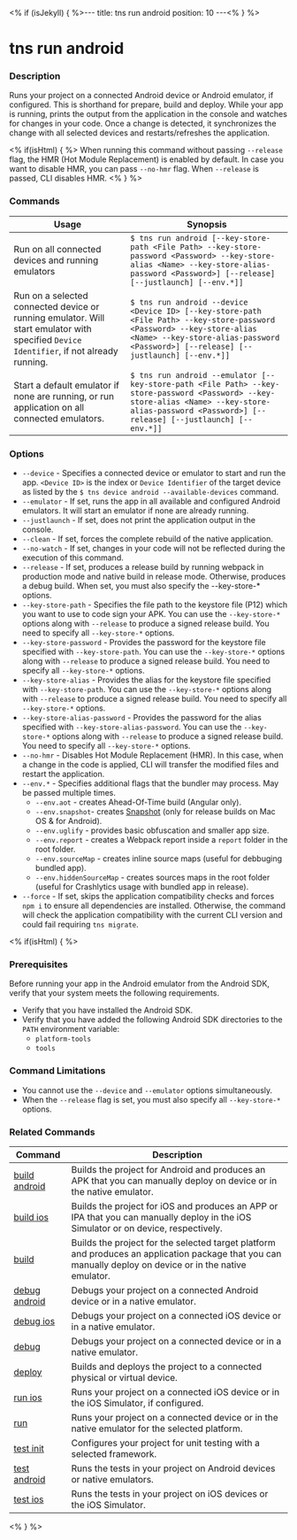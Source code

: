 <% if (isJekyll) { %>---
title: tns run android
position: 10
---<% } %>

# tns run android

### Description

Runs your project on a connected Android device or Android emulator, if configured. This is shorthand for prepare, build and deploy. While your app is running, prints the output from the application in the console and watches for changes in your code. Once a change is detected, it synchronizes the change with all selected devices and restarts/refreshes the application.

<% if(isHtml) { %>
When running this command without passing `--release` flag, the HMR (Hot Module Replacement) is enabled by default. In case you want to disable HMR, you can pass `--no-hmr` flag. When `--release` is passed, CLI disables HMR.
<% } %>

### Commands

Usage | Synopsis
---|---
Run on all connected devices and running emulators | `$ tns run android [--key-store-path <File Path> --key-store-password <Password> --key-store-alias <Name> --key-store-alias-password <Password>] [--release] [--justlaunch] [--env.*]]`
Run on a selected connected device or running emulator. Will start emulator with specified `Device Identifier`, if not already running. | `$ tns run android --device <Device ID> [--key-store-path <File Path> --key-store-password <Password> --key-store-alias <Name> --key-store-alias-password <Password>] [--release] [--justlaunch] [--env.*]]`
Start a default emulator if none are running, or run application on all connected emulators. | `$ tns run android --emulator [--key-store-path <File Path> --key-store-password <Password> --key-store-alias <Name> --key-store-alias-password <Password>] [--release] [--justlaunch] [--env.*]]`

### Options

* `--device` - Specifies a connected device or emulator to start and run the app. `<Device ID>` is the index or `Device Identifier` of the target device as listed by the `$ tns device android --available-devices` command.
* `--emulator` - If set, runs the app in all available and configured Android emulators. It will start an emulator if none are already running.
* `--justlaunch` - If set, does not print the application output in the console.
* `--clean` - If set, forces the complete rebuild of the native application.
* `--no-watch` - If set, changes in your code will not be reflected during the execution of this command.
* `--release` - If set, produces a release build by running webpack in production mode and native build in release mode. Otherwise, produces a debug build. When set, you must also specify the --key-store-* options.
* `--key-store-path` - Specifies the file path to the keystore file (P12) which you want to use to code sign your APK. You can use the `--key-store-*` options along with `--release` to produce a signed release build. You need to specify all `--key-store-*` options.
* `--key-store-password` - Provides the password for the keystore file specified with `--key-store-path`. You can use the `--key-store-*` options along with `--release` to produce a signed release build. You need to specify all `--key-store-*` options.
* `--key-store-alias` - Provides the alias for the keystore file specified with `--key-store-path`. You can use the `--key-store-*` options along with `--release` to produce a signed release build. You need to specify all `--key-store-*` options.
* `--key-store-alias-password` - Provides the password for the alias specified with `--key-store-alias-password`. You can use the `--key-store-*` options along with `--release` to produce a signed release build. You need to specify all `--key-store-*` options.
* `--no-hmr` - Disables Hot Module Replacement (HMR). In this case, when a change in the code is applied, CLI will transfer the modified files and restart the application.
* `--env.*` - Specifies additional flags that the bundler may process. May be passed multiple times. 
    *   `--env.aot` - creates Ahead-Of-Time build (Angular only).
    *   `--env.snapshot`- creates [Snapshot](https://docs.nativescript.org/performance-optimizations/bundling-with-webpack#v8-heap-snapshot) (only for release builds on Mac OS & for Android).
    *   `--env.uglify` - provides basic obfuscation and smaller app size.
    *   `--env.report` - creates a Webpack report inside a `report` folder in the root folder.
    *   `--env.sourceMap` - creates inline source maps (useful for debbuging bundled app).
    *   `--env.hiddenSourceMap` - creates sources maps in the root folder (useful for Crashlytics usage with bundled app in release).
* `--force` - If set, skips the application compatibility checks and forces `npm i` to ensure all dependencies are installed. Otherwise, the command will check the application compatibility with the current CLI version and could fail requiring `tns migrate`.

<% if(isHtml) { %>

### Prerequisites

Before running your app in the Android emulator from the Android SDK, verify that your system meets the following requirements.
* Verify that you have installed the Android SDK.
* Verify that you have added the following Android SDK directories to the `PATH` environment variable:
    * `platform-tools`
    * `tools`

### Command Limitations

* You cannot use the `--device` and `--emulator` options simultaneously.
* When the `--release` flag is set, you must also specify all `--key-store-*` options.

### Related Commands

Command | Description
----------|----------
[build android](build-android.html) | Builds the project for Android and produces an APK that you can manually deploy on device or in the native emulator.
[build ios](build-ios.html) | Builds the project for iOS and produces an APP or IPA that you can manually deploy in the iOS Simulator or on device, respectively.
[build](build.html) | Builds the project for the selected target platform and produces an application package that you can manually deploy on device or in the native emulator.
[debug android](debug-android.html) | Debugs your project on a connected Android device or in a native emulator.
[debug ios](debug-ios.html) | Debugs your project on a connected iOS device or in a native emulator.
[debug](debug.html) | Debugs your project on a connected device or in a native emulator.
[deploy](deploy.html) | Builds and deploys the project to a connected physical or virtual device.
[run ios](run-ios.html) | Runs your project on a connected iOS device or in the iOS Simulator, if configured.
[run](run.html) | Runs your project on a connected device or in the native emulator for the selected platform.
[test init](test-init.html) | Configures your project for unit testing with a selected framework.
[test android](test-android.html) | Runs the tests in your project on Android devices or native emulators.
[test ios](test-ios.html) | Runs the tests in your project on iOS devices or the iOS Simulator.
<% } %>
